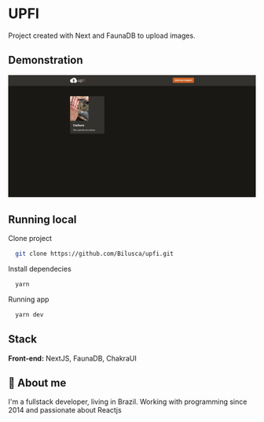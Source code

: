 
# UPFI

Project created with Next and FaunaDB to upload images.

## Demonstration

![Project running](/project-images/upfi.gif)


## Running local

Clone project

```bash
  git clone https://github.com/Bilusca/upfi.git
```

Install dependecies

```bash
  yarn
```

Running app

```bash
  yarn dev
```

## Stack

**Front-end:** NextJS, FaunaDB, ChakraUI

## 🚀 About me
I'm a fullstack developer, living in Brazil. Working with programming since 2014 and passionate about Reactjs

